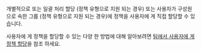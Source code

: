 개별적으로 또는 일괄 처리 할당 (정책 유형으로 지원 되는 경우) 또는 사용자가 구성원으로 속한 그룹 (정책 유형으로 지원 되는 경우)에 정책을 사용자에 게 직접 할당할 수 있습니다. 

사용자에 게 정책을 할당할 수 있는 다양 한 방법에 대해 알아보려면 [팀에서 사용자에 게 정책 할당](../assign-policies.md)을 참조 하세요.